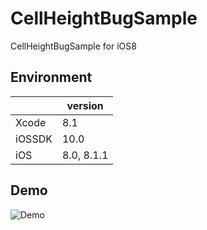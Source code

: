 # CellHeightBugSample
CellHeightBugSample for iOS8

## Environment
| | version |
| --- | --- |
|Xcode | 8.1|
|iOSSDK | 10.0 |
|iOS | 8.0, 8.1.1 |

## Demo
![Demo](https://github.com/naoto0n2/CellHeightBugSample/blob/master/Images/cap.gif)
